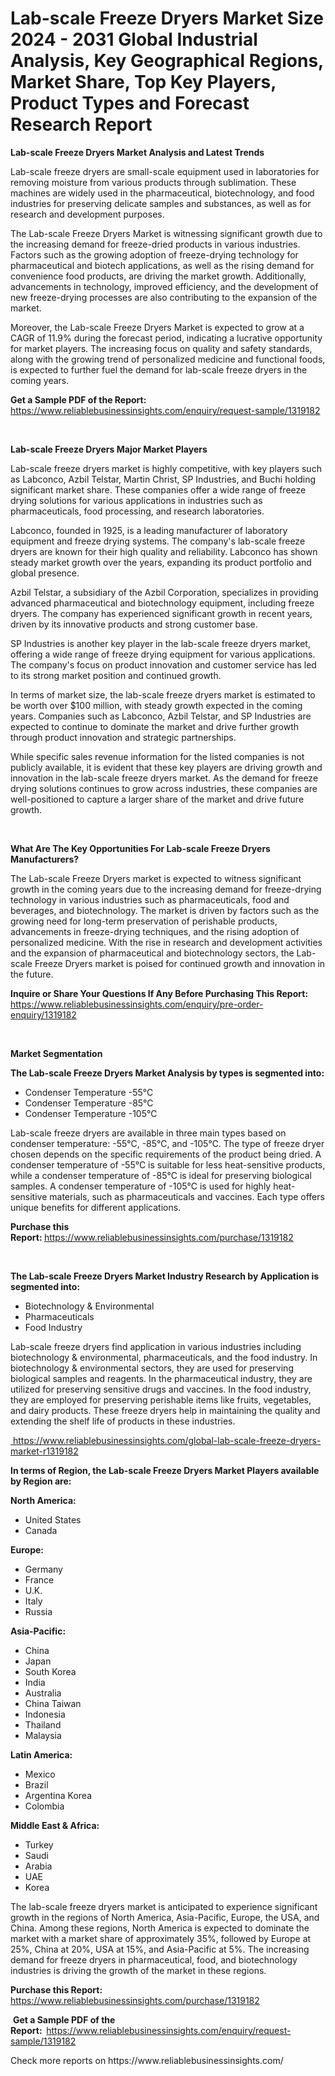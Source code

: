 <p><h1>Lab-scale Freeze Dryers Market Size 2024 - 2031 Global Industrial Analysis, Key Geographical Regions, Market Share, Top Key Players, Product Types and Forecast Research Report</h1></p><p><strong>Lab-scale Freeze Dryers Market Analysis and Latest Trends</strong></p>
<p><p>Lab-scale freeze dryers are small-scale equipment used in laboratories for removing moisture from various products through sublimation. These machines are widely used in the pharmaceutical, biotechnology, and food industries for preserving delicate samples and substances, as well as for research and development purposes.</p><p>The Lab-scale Freeze Dryers Market is witnessing significant growth due to the increasing demand for freeze-dried products in various industries. Factors such as the growing adoption of freeze-drying technology for pharmaceutical and biotech applications, as well as the rising demand for convenience food products, are driving the market growth. Additionally, advancements in technology, improved efficiency, and the development of new freeze-drying processes are also contributing to the expansion of the market.</p><p>Moreover, the Lab-scale Freeze Dryers Market is expected to grow at a CAGR of 11.9% during the forecast period, indicating a lucrative opportunity for market players. The increasing focus on quality and safety standards, along with the growing trend of personalized medicine and functional foods, is expected to further fuel the demand for lab-scale freeze dryers in the coming years.</p></p>
<p><strong>Get a Sample PDF of the Report:&nbsp;</strong> <a href="https://www.reliablebusinessinsights.com/enquiry/request-sample/1319182">https://www.reliablebusinessinsights.com/enquiry/request-sample/1319182</a></p>
<p>&nbsp;</p>
<p><strong>Lab-scale Freeze Dryers Major Market Players</strong></p>
<p><p>Lab-scale freeze dryers market is highly competitive, with key players such as Labconco, Azbil Telstar, Martin Christ, SP Industries, and Buchi holding significant market share. These companies offer a wide range of freeze drying solutions for various applications in industries such as pharmaceuticals, food processing, and research laboratories.</p><p>Labconco, founded in 1925, is a leading manufacturer of laboratory equipment and freeze drying systems. The company's lab-scale freeze dryers are known for their high quality and reliability. Labconco has shown steady market growth over the years, expanding its product portfolio and global presence.</p><p>Azbil Telstar, a subsidiary of the Azbil Corporation, specializes in providing advanced pharmaceutical and biotechnology equipment, including freeze dryers. The company has experienced significant growth in recent years, driven by its innovative products and strong customer base.</p><p>SP Industries is another key player in the lab-scale freeze dryers market, offering a wide range of freeze drying equipment for various applications. The company's focus on product innovation and customer service has led to its strong market position and continued growth.</p><p>In terms of market size, the lab-scale freeze dryers market is estimated to be worth over $100 million, with steady growth expected in the coming years. Companies such as Labconco, Azbil Telstar, and SP Industries are expected to continue to dominate the market and drive further growth through product innovation and strategic partnerships.</p><p>While specific sales revenue information for the listed companies is not publicly available, it is evident that these key players are driving growth and innovation in the lab-scale freeze dryers market. As the demand for freeze drying solutions continues to grow across industries, these companies are well-positioned to capture a larger share of the market and drive future growth.</p></p>
<p>&nbsp;</p>
<p><strong>What Are The Key Opportunities For Lab-scale Freeze Dryers Manufacturers?</strong></p>
<p><p>The Lab-scale Freeze Dryers market is expected to witness significant growth in the coming years due to the increasing demand for freeze-drying technology in various industries such as pharmaceuticals, food and beverages, and biotechnology. The market is driven by factors such as the growing need for long-term preservation of perishable products, advancements in freeze-drying techniques, and the rising adoption of personalized medicine. With the rise in research and development activities and the expansion of pharmaceutical and biotechnology sectors, the Lab-scale Freeze Dryers market is poised for continued growth and innovation in the future.</p></p>
<p><strong>Inquire or Share Your Questions If Any Before Purchasing This Report:</strong> <a href="https://www.reliablebusinessinsights.com/enquiry/pre-order-enquiry/1319182">https://www.reliablebusinessinsights.com/enquiry/pre-order-enquiry/1319182</a></p>
<p>&nbsp;</p>
<p><strong>Market Segmentation</strong></p>
<p><strong>The Lab-scale Freeze Dryers Market Analysis by types is segmented into:</strong></p>
<p><ul><li>Condenser Temperature -55℃</li><li>Condenser Temperature -85℃</li><li>Condenser Temperature -105℃</li></ul></p>
<p><p>Lab-scale freeze dryers are available in three main types based on condenser temperature: -55℃, -85℃, and -105℃. The type of freeze dryer chosen depends on the specific requirements of the product being dried. A condenser temperature of -55℃ is suitable for less heat-sensitive products, while a condenser temperature of -85℃ is ideal for preserving biological samples. A condenser temperature of -105℃ is used for highly heat-sensitive materials, such as pharmaceuticals and vaccines. Each type offers unique benefits for different applications.</p></p>
<p><strong>Purchase this Report:&nbsp;</strong><a href="https://www.reliablebusinessinsights.com/purchase/1319182">https://www.reliablebusinessinsights.com/purchase/1319182</a></p>
<p>&nbsp;</p>
<p><strong>The Lab-scale Freeze Dryers Market Industry Research by Application is segmented into:</strong></p>
<p><ul><li>Biotechnology & Environmental</li><li>Pharmaceuticals</li><li>Food Industry</li></ul></p>
<p><p>Lab-scale freeze dryers find application in various industries including biotechnology & environmental, pharmaceuticals, and the food industry. In biotechnology & environmental sectors, they are used for preserving biological samples and reagents. In the pharmaceutical industry, they are utilized for preserving sensitive drugs and vaccines. In the food industry, they are employed for preserving perishable items like fruits, vegetables, and dairy products. These freeze dryers help in maintaining the quality and extending the shelf life of products in these industries.</p></p>
<p><a href="https://www.reliablebusinessinsights.com/global-lab-scale-freeze-dryers-market-r1319182">&nbsp;https://www.reliablebusinessinsights.com/global-lab-scale-freeze-dryers-market-r1319182</a></p>
<p><strong>In terms of Region, the Lab-scale Freeze Dryers Market Players available by Region are:</strong></p>
<p>
    <p> <strong> North America: </strong>
        <ul>
            <li>United States</li>
            <li>Canada</li>
        </ul>
        </p> 
    <p> <strong> Europe: </strong>
        <ul>
            <li>Germany</li>
            <li>France</li>
            <li>U.K.</li>
            <li>Italy</li>
            <li>Russia</li>
        </ul>
        </p> 
    <p> <strong> Asia-Pacific: </strong>
        <ul>
            <li>China</li>
            <li>Japan</li>
            <li>South Korea</li>
            <li>India</li>
            <li>Australia</li>
            <li>China Taiwan</li>
            <li>Indonesia</li>
            <li>Thailand</li>
            <li>Malaysia</li>
        </ul>
        </p> 
    <p> <strong> Latin America: </strong>
        <ul>
            <li>Mexico</li>
            <li>Brazil</li>
            <li>Argentina Korea</li>
            <li>Colombia</li>
        </ul>
        </p> 
    <p> <strong> Middle East & Africa: </strong>
        <ul>
            <li>Turkey</li>
            <li>Saudi</li>
            <li>Arabia</li>
            <li>UAE</li>
            <li>Korea</li>
        </ul>
    </p>
    </p>
<p><p>The lab-scale freeze dryers market is anticipated to experience significant growth in the regions of North America, Asia-Pacific, Europe, the USA, and China. Among these regions, North America is expected to dominate the market with a market share of approximately 35%, followed by Europe at 25%, China at 20%, USA at 15%, and Asia-Pacific at 5%. The increasing demand for freeze dryers in pharmaceutical, food, and biotechnology industries is driving the growth of the market in these regions.</p></p>
<p><strong>Purchase this Report: </strong><a href="https://www.reliablebusinessinsights.com/purchase/1319182">https://www.reliablebusinessinsights.com/purchase/1319182</a></p>
<p>&nbsp;<strong>Get a Sample PDF of the Report:&nbsp;&nbsp;</strong><a href="https://www.reliablebusinessinsights.com/enquiry/request-sample/1319182">https://www.reliablebusinessinsights.com/enquiry/request-sample/1319182</a></p>
<p><strong></strong></p>
<p>Check more reports on https://www.reliablebusinessinsights.com/</p>